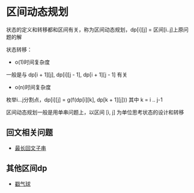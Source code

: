 # 区间动态规划

状态的定义和转移都和区间有关，称为区间动态规划，dp[i][j] = 区间[i..j]上原问题的解

状态转移：

+ o(1)时间复杂度

一般是与 dp[i + 1][j], dp[i][j - 1], dp[i + 1][j - 1] 有关

+ o(n)时间复杂度

枚举i...j分割点，dp[i][j] = g(f(dp[i][k], dp[k + 1][j])) 其中 k = i .. j-1

区间动态规划一般是用单串问题上，以区间 [i, j] 为单位思考状态的设计和转移


## 回文相关问题

+ [最长回文子串](./code/最长回文子串.cpp)

## 其他区间dp

+ [戳气球](./code/戳气球.cpp)






